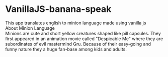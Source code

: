 # VanillaJS-banana-speak
This app translates english to minion language made using vanilla js\
About Minion Language\
Minions are cute and short yellow creatures shaped like pill capsules. They first appeared in an animation movie called "Despicable Me" where they are subordinates of evil mastermind Gru. Because of their easy-going and funny nature they a huge fan-base among kids and adults.
   
